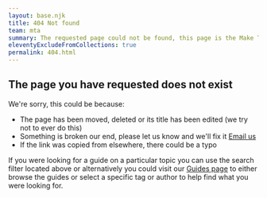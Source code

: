 ```yaml
---
layout: base.njk
title: 404 Not found
team: mta
summary: The requested page could not be found, this page is the Make Things Accessble's 404 page
eleventyExcludeFromCollections: true
permalink: 404.html
---
```

<h2>The page you have requested does not exist</h2>
<p>We're sorry, this could be because:</p>
<ul>
  <li>The page has been moved, deleted or its title has been edited (we try not to ever do this)</li>
  <li>Something is broken our end, please let us know and we'll fix it <a href="mailto:{{ site.siteEmail }}subject=Site error">Email us</a></li>
  <li>If the link was copied from elsewhere, there could be a typo</li>
</ul>
<p>If you were looking for a guide on a particular topic you can use the search filter located above or alternatively you could visit our <a href="/guides">Guides page</a> to either browse the guides or select a specific tag or author to help find what you were looking for.</p>
